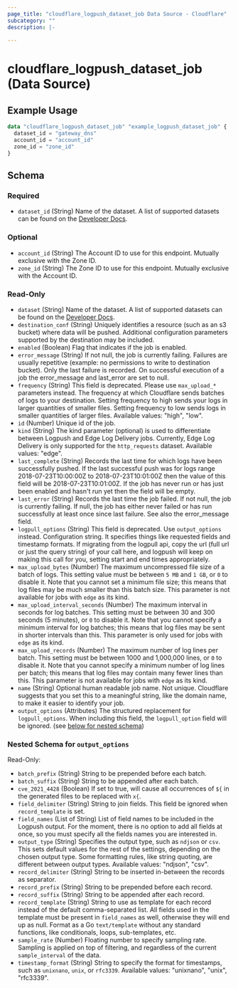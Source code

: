 ```yaml
---
page_title: "cloudflare_logpush_dataset_job Data Source - Cloudflare"
subcategory: ""
description: |-
  
---
```


# cloudflare_logpush_dataset_job (Data Source)



## Example Usage

```terraform
data "cloudflare_logpush_dataset_job" "example_logpush_dataset_job" {
  dataset_id = "gateway_dns"
  account_id = "account_id"
  zone_id = "zone_id"
}
```

<!-- schema generated by tfplugindocs -->
## Schema

### Required

- `dataset_id` (String) Name of the dataset. A list of supported datasets can be found on the [Developer Docs](https://developers.cloudflare.com/logs/reference/log-fields/).

### Optional

- `account_id` (String) The Account ID to use for this endpoint. Mutually exclusive with the Zone ID.
- `zone_id` (String) The Zone ID to use for this endpoint. Mutually exclusive with the Account ID.

### Read-Only

- `dataset` (String) Name of the dataset. A list of supported datasets can be found on the [Developer Docs](https://developers.cloudflare.com/logs/reference/log-fields/).
- `destination_conf` (String) Uniquely identifies a resource (such as an s3 bucket) where data will be pushed. Additional configuration parameters supported by the destination may be included.
- `enabled` (Boolean) Flag that indicates if the job is enabled.
- `error_message` (String) If not null, the job is currently failing. Failures are usually repetitive (example: no permissions to write to destination bucket). Only the last failure is recorded. On successful execution of a job the error_message and last_error are set to null.
- `frequency` (String) This field is deprecated. Please use `max_upload_*` parameters instead. The frequency at which Cloudflare sends batches of logs to your destination. Setting frequency to high sends your logs in larger quantities of smaller files. Setting frequency to low sends logs in smaller quantities of larger files.
Available values: "high", "low".
- `id` (Number) Unique id of the job.
- `kind` (String) The kind parameter (optional) is used to differentiate between Logpush and Edge Log Delivery jobs. Currently, Edge Log Delivery is only supported for the `http_requests` dataset.
Available values: "edge".
- `last_complete` (String) Records the last time for which logs have been successfully pushed. If the last successful push was for logs range 2018-07-23T10:00:00Z to 2018-07-23T10:01:00Z then the value of this field will be 2018-07-23T10:01:00Z. If the job has never run or has just been enabled and hasn't run yet then the field will be empty.
- `last_error` (String) Records the last time the job failed. If not null, the job is currently failing. If null, the job has either never failed or has run successfully at least once since last failure. See also the error_message field.
- `logpull_options` (String) This field is deprecated. Use `output_options` instead. Configuration string. It specifies things like requested fields and timestamp formats. If migrating from the logpull api, copy the url (full url or just the query string) of your call here, and logpush will keep on making this call for you, setting start and end times appropriately.
- `max_upload_bytes` (Number) The maximum uncompressed file size of a batch of logs. This setting value must be between `5 MB` and `1 GB`, or `0` to disable it. Note that you cannot set a minimum file size; this means that log files may be much smaller than this batch size. This parameter is not available for jobs with `edge` as its kind.
- `max_upload_interval_seconds` (Number) The maximum interval in seconds for log batches. This setting must be between 30 and 300 seconds (5 minutes), or `0` to disable it. Note that you cannot specify a minimum interval for log batches; this means that log files may be sent in shorter intervals than this. This parameter is only used for jobs with `edge` as its kind.
- `max_upload_records` (Number) The maximum number of log lines per batch. This setting must be between 1000 and 1,000,000 lines, or `0` to disable it. Note that you cannot specify a minimum number of log lines per batch; this means that log files may contain many fewer lines than this. This parameter is not available for jobs with `edge` as its kind.
- `name` (String) Optional human readable job name. Not unique. Cloudflare suggests that you set this to a meaningful string, like the domain name, to make it easier to identify your job.
- `output_options` (Attributes) The structured replacement for `logpull_options`. When including this field, the `logpull_option` field will be ignored. (see [below for nested schema](#nestedatt--output_options))

<a id="nestedatt--output_options"></a>
### Nested Schema for `output_options`

Read-Only:

- `batch_prefix` (String) String to be prepended before each batch.
- `batch_suffix` (String) String to be appended after each batch.
- `cve_2021_4428` (Boolean) If set to true, will cause all occurrences of `${` in the generated files to be replaced with `x{`.
- `field_delimiter` (String) String to join fields. This field be ignored when `record_template` is set.
- `field_names` (List of String) List of field names to be included in the Logpush output. For the moment, there is no option to add all fields at once, so you must specify all the fields names you are interested in.
- `output_type` (String) Specifies the output type, such as `ndjson` or `csv`. This sets default values for the rest of the settings, depending on the chosen output type. Some formatting rules, like string quoting, are different between output types.
Available values: "ndjson", "csv".
- `record_delimiter` (String) String to be inserted in-between the records as separator.
- `record_prefix` (String) String to be prepended before each record.
- `record_suffix` (String) String to be appended after each record.
- `record_template` (String) String to use as template for each record instead of the default comma-separated list. All fields used in the template must be present in `field_names` as well, otherwise they will end up as null. Format as a Go `text/template` without any standard functions, like conditionals, loops, sub-templates, etc.
- `sample_rate` (Number) Floating number to specify sampling rate. Sampling is applied on top of filtering, and regardless of the current `sample_interval` of the data.
- `timestamp_format` (String) String to specify the format for timestamps, such as `unixnano`, `unix`, or `rfc3339`.
Available values: "unixnano", "unix", "rfc3339".



